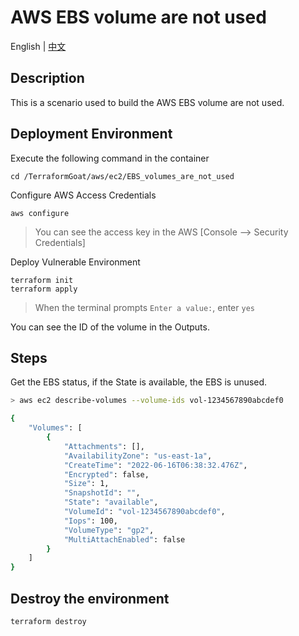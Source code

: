 # AWS EBS volume are not used

English | [中文](./README_CN.md)

## Description

This is a scenario used to build the AWS EBS volume are not used.

## Deployment Environment

Execute the following command in the container

```shell
cd /TerraformGoat/aws/ec2/EBS_volumes_are_not_used
```

Configure AWS Access Credentials

```shell
aws configure
```

> You can see the access key in the AWS [Console --> Security Credentials]

Deploy Vulnerable Environment

```shell
terraform init
terraform apply
```

> When the terminal prompts `Enter a value:`, enter `yes`

You can see the ID of the volume in the Outputs.

## Steps

Get the EBS status, if the State is available, the EBS is unused.

```bash
> aws ec2 describe-volumes --volume-ids vol-1234567890abcdef0

{
    "Volumes": [
        {
            "Attachments": [],
            "AvailabilityZone": "us-east-1a",
            "CreateTime": "2022-06-16T06:38:32.476Z",
            "Encrypted": false,
            "Size": 1,
            "SnapshotId": "",
            "State": "available",
            "VolumeId": "vol-1234567890abcdef0",
            "Iops": 100,
            "VolumeType": "gp2",
            "MultiAttachEnabled": false
        }
    ]
}
```

## Destroy the environment

```shell
terraform destroy
```
